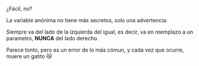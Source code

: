 ¿Fácil, no?

La variable anónima no tiene más secretos, solo una advertencia:

Siempre va del lado de la izquierda del igual, es decir, va en reemplazo a un parametro, **NUNCA** del lado derecho. 

Parece tonto, pero es un error de lo más cómun, y cada vez que ocurre, muere un gatito :crying_cat_face: